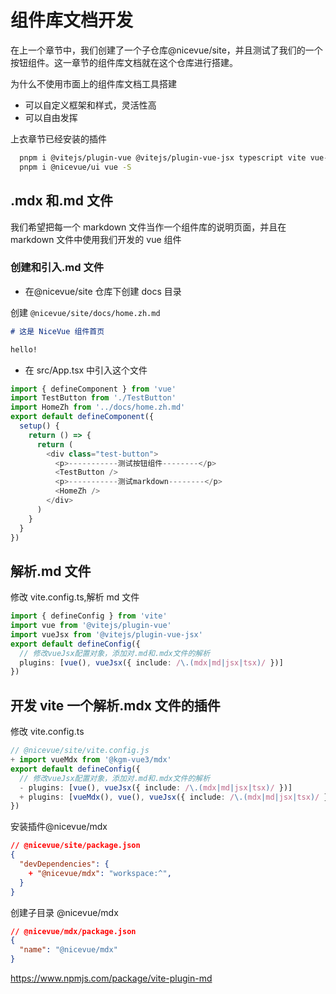 # 组件库文档开发

在上一个章节中，我们创建了一个子仓库@nicevue/site，并且测试了我们的一个按钮组件。这一章节的组件库文档就在这个仓库进行搭建。

为什么不使用市面上的组件库文档工具搭建

- 可以自定义框架和样式，灵活性高
- 可以自由发挥

上衣章节已经安装的插件

```sh
  pnpm i @vitejs/plugin-vue @vitejs/plugin-vue-jsx typescript vite vue-tsc -D
  pnpm i @nicevue/ui vue -S
```

## .mdx 和.md 文件

我们希望把每一个 markdown 文件当作一个组件库的说明页面，并且在 markdown 文件中使用我们开发的 vue 组件

### 创建和引入.md 文件

- 在@nicevue/site 仓库下创建 docs 目录

创建 `@nicevue/site/docs/home.zh.md`

```md
# 这是 NiceVue 组件首页

hello!
```

- 在 src/App.tsx 中引入这个文件

```ts
import { defineComponent } from 'vue'
import TestButton from './TestButton'
import HomeZh from '../docs/home.zh.md'
export default defineComponent({
  setup() {
    return () => {
      return (
        <div class="test-button">
          <p>-----------测试按钮组件--------</p>
          <TestButton />
          <p>-----------测试markdown--------</p>
          <HomeZh />
        </div>
      )
    }
  }
})
```

## 解析.md 文件

修改 vite.config.ts,解析 md 文件

```ts
import { defineConfig } from 'vite'
import vue from '@vitejs/plugin-vue'
import vueJsx from '@vitejs/plugin-vue-jsx'
export default defineConfig({
  // 修改vueJsx配置对象，添加对.md和.mdx文件的解析
  plugins: [vue(), vueJsx({ include: /\.(mdx|md|jsx|tsx)/ })]
})
```

## 开发 vite 一个解析.mdx 文件的插件

修改 vite.config.ts

```ts
// @nicevue/site/vite.config.js
+ import vueMdx from '@kgm-vue3/mdx'
export default defineConfig({
  // 修改vueJsx配置对象，添加对.md和.mdx文件的解析
  - plugins: [vue(), vueJsx({ include: /\.(mdx|md|jsx|tsx)/ })]
  + plugins: [vueMdx(), vue(), vueJsx({ include: /\.(mdx|md|jsx|tsx)/ })]
})
```

安装插件@nicevue/mdx

```json
// @nicevue/site/package.json
{
  "devDependencies": {
    + "@nicevue/mdx": "workspace:^",
  }
}
```

创建子目录 @nicevue/mdx

```json
// @nicevue/mdx/package.json
{
  "name": "@nicevue/mdx"
}
```

https://www.npmjs.com/package/vite-plugin-md
